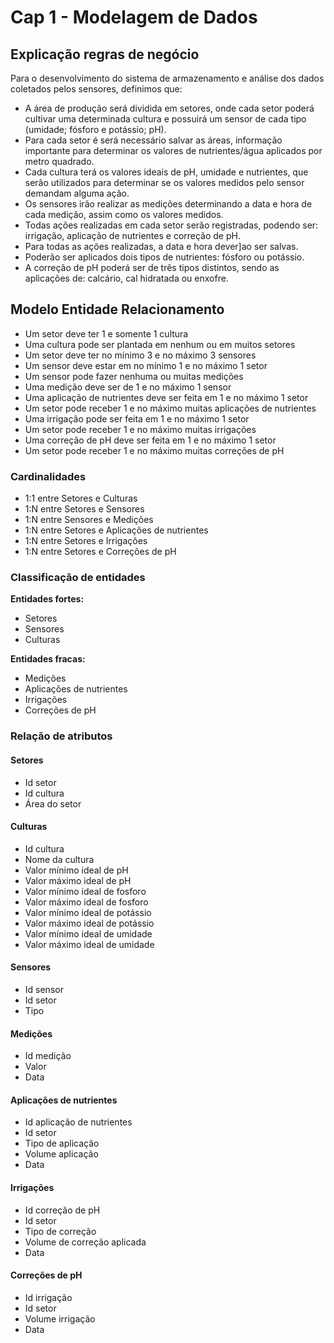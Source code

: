 
# Cap 1 - Modelagem de Dados

## Explicação regras de negócio

Para o desenvolvimento do sistema de armazenamento e análise dos dados coletados pelos sensores, definimos que:
- A área de produção será dividida em setores, onde cada setor poderá cultivar uma determinada cultura e possuirá um sensor de cada tipo (umidade; fósforo e potássio; pH).
- Para cada setor é será necessário salvar as áreas, informação importante para determinar os valores de nutrientes/água aplicados por metro quadrado. 
- Cada cultura terá os valores ideais de pH, umidade e nutrientes, que serão utilizados para determinar se os valores medidos pelo sensor demandam alguma ação.
- Os sensores irão realizar as medições determinando a data e hora de cada medição, assim como os valores medidos.
- Todas ações realizadas em cada setor serão registradas, podendo ser: irrigação, aplicação de nutrientes e correção de pH.
- Para todas as ações realizadas, a data e hora dever]ao ser salvas.
- Poderão ser aplicados dois tipos de nutrientes: fósforo ou potássio.
- A correção de pH poderá ser de três tipos distintos, sendo as aplicações de: calcário, cal hidratada ou enxofre.


## Modelo Entidade Relacionamento

- Um setor deve ter 1 e somente 1 cultura
- Uma cultura pode ser plantada em nenhum ou em muitos setores
- Um setor  deve ter no mínimo 3 e no máximo 3 sensores
- Um sensor deve estar em no mínimo 1 e no máximo 1 setor
- Um sensor pode fazer nenhuma ou muitas medições
- Uma medição deve ser de 1 e no máximo 1 sensor
- Uma aplicação de nutrientes deve ser feita em 1 e no máximo 1 setor
- Um setor pode receber 1 e no máximo muitas aplicações de nutrientes
- Uma irrigação pode ser feita em 1 e no máximo 1 setor
- Um setor pode receber 1 e no máximo muitas irrigações
- Uma correção de pH deve ser feita em 1 e no máximo 1 setor
- Um setor pode receber 1 e no máximo muitas correções de pH

### Cardinalidades

- 1:1 entre Setores e Culturas
- 1:N entre Setores e Sensores
- 1:N entre Sensores e Medições
- 1:N entre Setores e Aplicações de nutrientes
- 1:N entre Setores e Irrigações
- 1:N entre Setores e Correções de pH

### Classificação de entidades

**Entidades fortes:**
- Setores
- Sensores
- Culturas

**Entidades fracas:**
- Medições
- Aplicações de nutrientes
- Irrigações
- Correções de pH

### Relação de atributos

#### Setores

- Id setor
- Id cultura
- Área do setor

#### Culturas

- Id cultura
- Nome da cultura
- Valor mínimo ideal de pH
- Valor máximo ideal de pH
- Valor mínimo ideal de fosforo
- Valor máximo ideal de fosforo
- Valor mínimo ideal de potássio
- Valor máximo ideal de potássio
- Valor mínimo ideal de umidade
- Valor máximo ideal de umidade

#### Sensores

- Id sensor
- Id setor
- Tipo

#### Medições

- Id medição
- Valor
- Data

#### Aplicações de nutrientes

- Id aplicação de nutrientes
- Id setor
- Tipo de aplicação
- Volume aplicação
- Data

#### Irrigações

- Id correção de pH
- Id setor
- Tipo de correção
- Volume de correção aplicada
- Data

#### Correções de pH

- Id irrigação
- Id setor
- Volume irrigação
- Data
